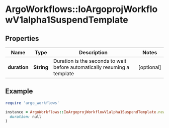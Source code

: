 # ArgoWorkflows::IoArgoprojWorkflowV1alpha1SuspendTemplate

## Properties

| Name | Type | Description | Notes |
| ---- | ---- | ----------- | ----- |
| **duration** | **String** | Duration is the seconds to wait before automatically resuming a template | [optional] |

## Example

```ruby
require 'argo_workflows'

instance = ArgoWorkflows::IoArgoprojWorkflowV1alpha1SuspendTemplate.new(
  duration: null
)
```

